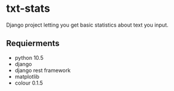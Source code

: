 # txt-stats
Django project letting you get basic statistics about text you input.

## Requierments
- python 10.5
- django
- django rest framework
- matplotlib
- colour 0.1.5